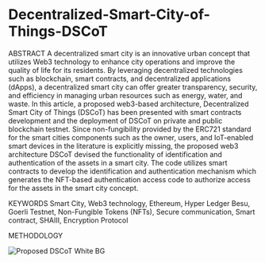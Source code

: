 # Decentralized-Smart-City-of-Things-DSCoT


ABSTRACT
A decentralized smart city is an innovative urban concept that utilizes Web3 technology to enhance city operations and improve the quality of life for its residents. By leveraging decentralized technologies such as blockchain, smart contracts, and decentralized applications (dApps), a decentralized smart city can offer greater transparency, security, and efficiency in managing urban resources such as energy, water, and waste. In this article, a proposed web3-based architecture, Decentralized Smart City of Things (DSCoT) has been presented with smart contracts development and the deployment of DSCoT on private and public blockchain testnet. Since non-fungibility provided by the ERC721 standard for the smart cities components such as the owner, users, and IoT-enabled smart devices in the literature is explicitly missing, the proposed web3 architecture DSCoT devised the functionality of identification and authentication of the assets in a smart city. The code utilizes smart contracts to develop the identification and authentication mechanism which generates the NFT-based authentication access code to authorize access for the assets in the smart city concept. 

KEYWORDS
Smart City, Web3 technology, Ethereum, Hyper Ledger Besu, Goerli Testnet, Non-Fungible Tokens (NFTs), Secure communication, Smart contract, SHAIII, Encryption Protocol

METHODOLOGY

![Proposed DSCoT White BG](https://user-images.githubusercontent.com/57804946/222163391-9fa65097-0dac-4000-979b-ddcd31611eb8.jpg)

